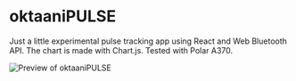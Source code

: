 # oktaaniPULSE

Just a little experimental pulse tracking app using React and Web Bluetooth API. The chart is made with Chart.js.
Tested with Polar A370.

![Preview of oktaaniPULSE](oktaani-pulse-preview.png)
